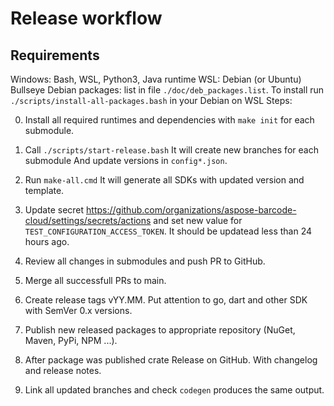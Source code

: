 Release workflow
================

Requirements
------------

Windows: Bash, WSL, Python3, Java runtime
WSL: Debian (or Ubuntu) Bullseye
Debian packages: list in file `./doc/deb_packages.list`. To install run `./scripts/install-all-packages.bash` in your Debian on WSL
Steps:

0. Install all required runtimes and dependencies with `make init` for each submodule.

1. Call `./scripts/start-release.bash`
    It will create new branches for each submodule
    And update versions in `config*.json`.

2. Run `make-all.cmd`
    It will generate all SDKs with updated version and template.

3. Update secret <https://github.com/organizations/aspose-barcode-cloud/settings/secrets/actions> and set new value for `TEST_CONFIGURATION_ACCESS_TOKEN`. It should be updatead less than 24 hours ago.

4. Review all changes in submodules and push PR to GitHub.

5. Merge all successfull PRs to main.

6. Create release tags vYY.MM. Put attention to go, dart and other SDK with SemVer 0.x versions.

7. Publish new released packages to appropriate repository (NuGet, Maven, PyPi, NPM ...).

8. After package was published crate Release on GitHub. With changelog and release notes.

9. Link all updated branches and check `codegen` produces the same output.
